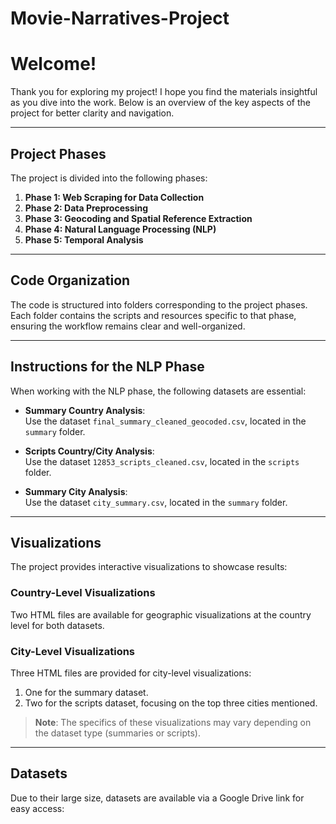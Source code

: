 # Movie-Narratives-Project

# Welcome!

Thank you for exploring my project! I hope you find the materials insightful as you dive into the work. Below is an overview of the key aspects of the project for better clarity and navigation.

---

## **Project Phases**
The project is divided into the following phases:
1. **Phase 1: Web Scraping for Data Collection**
2. **Phase 2: Data Preprocessing**
3. **Phase 3: Geocoding and Spatial Reference Extraction**
4. **Phase 4: Natural Language Processing (NLP)**
5. **Phase 5: Temporal Analysis**

---

## **Code Organization**
The code is structured into folders corresponding to the project phases. Each folder contains the scripts and resources specific to that phase, ensuring the workflow remains clear and well-organized.

---

## **Instructions for the NLP Phase**
When working with the NLP phase, the following datasets are essential:  

- **Summary Country Analysis**:  
  Use the dataset `final_summary_cleaned_geocoded.csv`, located in the `summary` folder.  

- **Scripts Country/City Analysis**:  
  Use the dataset `12853_scripts_cleaned.csv`, located in the `scripts` folder.  

- **Summary City Analysis**:  
  Use the dataset `city_summary.csv`, located in the `summary` folder.

---

## **Visualizations**
The project provides interactive visualizations to showcase results:

### **Country-Level Visualizations**
Two HTML files are available for geographic visualizations at the country level for both datasets.  

### **City-Level Visualizations**
Three HTML files are provided for city-level visualizations:  
1. One for the summary dataset.  
2. Two for the scripts dataset, focusing on the top three cities mentioned.

> **Note**: The specifics of these visualizations may vary depending on the dataset type (summaries or scripts).

---

## **Datasets**
Due to their large size, datasets are available via a Google Drive link for easy access:  

